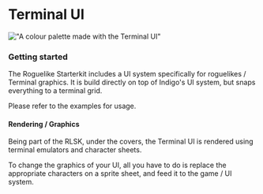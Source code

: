 # Terminal UI

!["A colour palette made with the Terminal UI"](/img/color-palette.png)

### Getting started

The Roguelike Starterkit includes a UI system specifically for roguelikes / Terminal graphics. It is build directly on top of Indigo's UI system, but snaps everything to a terminal grid.

Please refer to the examples for usage.

#### Rendering / Graphics

Being part of the RLSK, under the covers, the Terminal UI is rendered using terminal emulators and character sheets.

To change the graphics of your UI, all you have to do is replace the appropriate characters on a sprite sheet, and feed it to the game / UI system.

